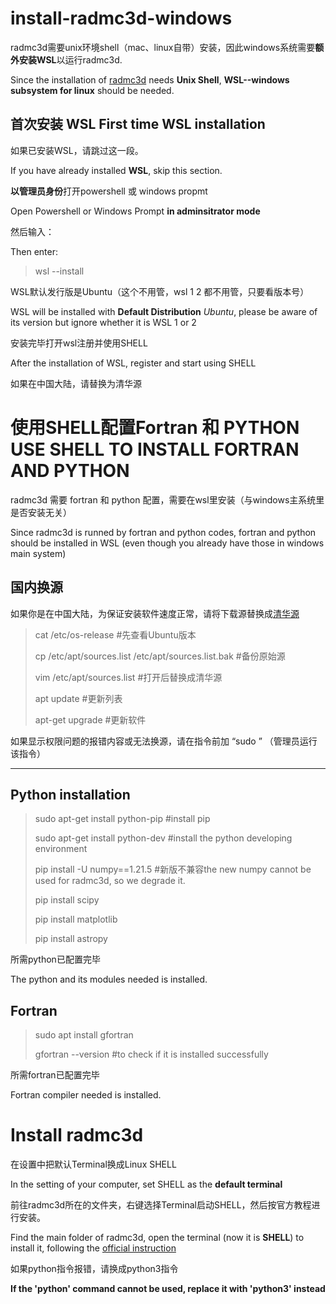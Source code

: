 # install-radmc3d-windows
radmc3d需要unix环境shell（mac、linux自带）安装，因此windows系统需要**额外安装WSL**以运行radmc3d.

Since the installation of [radmc3d](https://github.com/dullemond/radmc3d-2.0/tree/master) needs **Unix Shell**, **WSL--windows subsystem for linux** should be needed.

## 首次安装 WSL First time WSL installation
如果已安装WSL，请跳过这一段。

If you have already installed **WSL**, skip this section.

**以管理员身份**打开powershell 或 windows propmt

Open Powershell or Windows Prompt **in adminsitrator mode**

然后输入：

Then enter:

> wsl --install

WSL默认发行版是Ubuntu（这个不用管，wsl 1 2 都不用管，只要看版本号）

WSL will be installed with **Default Distribution** _Ubuntu_, please be aware of its version but ignore whether it is WSL 1 or 2

安装完毕打开wsl注册并使用SHELL

After the installation of WSL, register and start using SHELL

如果在中国大陆，请替换为清华源

# 使用SHELL配置Fortran 和 PYTHON USE SHELL TO INSTALL FORTRAN AND PYTHON

radmc3d 需要 fortran 和 python 配置，需要在wsl里安装（与windows主系统里是否安装无关）

Since radmc3d is runned by fortran and python codes, fortran and python should be installed in WSL (even though you already have those in windows main system)

## 国内换源

如果你是在中国大陆，为保证安装软件速度正常，请将下载源替换成[清华源](https://mirrors.tuna.tsinghua.edu.cn/help/ubuntu/)
> cat /etc/os-release #先查看Ubuntu版本
>
> cp /etc/apt/sources.list /etc/apt/sources.list.bak #备份原始源
>
> vim /etc/apt/sources.list #打开后替换成清华源
>
> apt update #更新列表
>
> apt-get upgrade #更新软件

如果显示权限问题的报错内容或无法换源，请在指令前加 “sudo ” （管理员运行该指令）

---
## Python installation

> sudo apt-get install python-pip #install pip
>
> sudo apt-get install python-dev #install the python developing environment
> 
> pip install -U numpy==1.21.5 #新版不兼容the new numpy cannot be used for radmc3d, so we degrade it.
>
> pip install scipy
>
> pip install matplotlib
>
> pip install astropy

所需python已配置完毕

The python and its modules needed is installed.

## Fortran 

> sudo apt install gfortran
>
> gfortran --version #to check if it is installed successfully

所需fortran已配置完毕

Fortran compiler needed is installed.

# Install radmc3d

在设置中把默认Terminal换成Linux SHELL

In the setting of your computer, set SHELL as the **default terminal**

前往radmc3d所在的文件夹，右键选择Terminal启动SHELL，然后按官方教程进行安装。

Find the main folder of radmc3d, open the terminal (now it is **SHELL**) to install it, following the [official instruction](https://www.ita.uni-heidelberg.de/~dullemond/software/radmc-3d/manual_radmc3d/index.html)

如果python指令报错，请换成python3指令

**If the 'python' command cannot be used, replace it with 'python3' instead**

